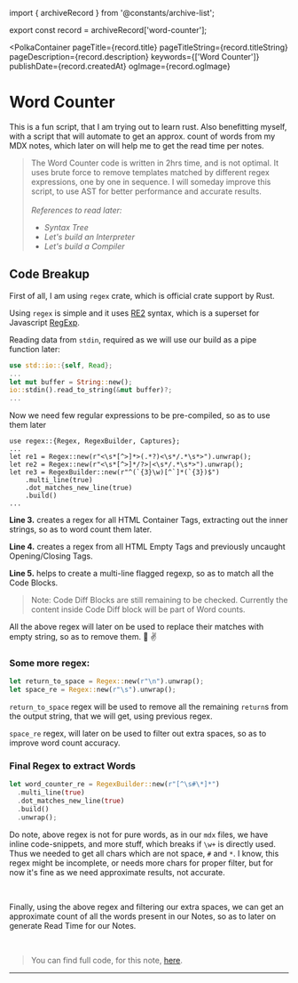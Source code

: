 import { archiveRecord } from '@constants/archive-list';

export const record = archiveRecord['word-counter'];

<PolkaContainer
  pageTitle={record.title}
  pageTitleString={record.titleString}
  pageDescription={record.description}
  keywords={['Word Counter']}
  publishDate={record.createdAt}
  ogImage={record.ogImage}
>

<H1 id={record.titleString} updatedAt={record.updatedAt}>
  Word Counter
</H1>

This is a fun script, that I am trying out to learn rust. Also benefitting myself,
with a script that will automate to get an approx. count of words from my MDX notes,
which later on will help me to get the read time per notes.

<Blockquote type="warn">
The Word Counter code is written in 2hrs time, and is not optimal. It uses
brute force to remove templates matched by different <InlineCode>regex</InlineCode>
expressions, one by one in sequence. I will someday improve this script, to use AST
for better performance and accurate results.
<br/>
<br/>
<i>
  References to read later:
  <br/>
  <ul>
    <li>
      <Link
        href="https://github.com/syntax-tree/unist#syntax-tree"
        target="_blank"
        rel="noopener noreferrer"
      >
        Syntax Tree
      </Link>
    </li>
    <li>
      <Link
        href="https://ruslanspivak.com/lsbasi-part1/"
        target="_blank"
        rel="noopener noreferrer"
      >
        Let's build an Interpreter
      </Link>
    </li>
    <li>
      <Link
        href="https://compilers.iecc.com/crenshaw/"
        target="_blank"
        rel="noopener noreferrer"
      >
        Let's build a Compiler
      </Link>
    </li>
  </ul>
</i>
</Blockquote>

## Code Breakup

First of all, I am using `regex` crate, which is official crate support by Rust.

Using `regex` is simple and it uses [RE2](https://github.com/google/re2/wiki/Syntax) syntax,
which is a superset for Javascript [RegExp](https://developer.mozilla.org/en-US/docs/Web/JavaScript/Reference/Global_Objects/RegExp).

Reading data from `stdin`, required as we will use our build as a pipe function later:

```rs
use std::io::{self, Read};
...
let mut buffer = String::new();
io::stdin().read_to_string(&mut buffer)?;
...
```

Now we need few regular expressions to be pre-compiled, so as to use them later

```rs.true
use regex::{Regex, RegexBuilder, Captures};
...
let re1 = Regex::new(r"<\s*[^>]*>(.*?)<\s*/.*\s*>").unwrap();
let re2 = Regex::new(r"<\s*[^>]*/?>|<\s*/.*\s*>").unwrap();
let re3 = RegexBuilder::new(r"^(`{3}\w)[^`]*(`{3})$")
    .multi_line(true)
    .dot_matches_new_line(true)
    .build()
...
```

__Line 3.__ creates a regex for all HTML Container Tags, extracting out the inner strings,
so as to word count them later.

__Line 4.__ creates a regex from all HTML Empty Tags and previously uncaught Opening/Closing Tags.

__Line 5.__ helps to create a multi-line flagged regexp, so as to match all the Code Blocks.

> Note: Code Diff Blocks are still remaining to be checked. Currently the content inside Code
> Diff block will be part of Word counts.

All the above regex will later on be used to replace their matches with empty string,
so as to remove them. :tada: :v:

### Some more regex:

```rs
let return_to_space = Regex::new(r"\n").unwrap();
let space_re = Regex::new(r"\s").unwrap();
```

`return_to_space` regex will be used to remove all the remaining `return`s from the output string,
that we will get, using previous regex.

`space_re` regex, will later on be used to filter out extra spaces, so as to improve word count
accuracy.

### Final Regex to extract Words

```rs
let word_counter_re = RegexBuilder::new(r"[^\s#\*]*")
  .multi_line(true)
  .dot_matches_new_line(true)
  .build()
  .unwrap();
```

Do note, above regex is not for pure words, as in our `mdx` files, we have inline code-snippets,
and more stuff, which breaks if `\w+` is directly used. Thus we needed to get all chars which are
not space, `#` and `*`. I know, this regex might be incomplete, or needs more chars for proper filter,
but for now it's fine as we need approximate results, not accurate.

<br/>

Finally, using the above regex and filtering our extra spaces, we can get an approximate
count of all the words present in our Notes, so as to later on generate Read Time for
our Notes.

<br/>

> You can find full code, for this note, [here](https://github.com/Shub1427/shub1427.github.io/tree/react/scripts/src/bin/word-counter.rs).

***

</PolkaContainer>
